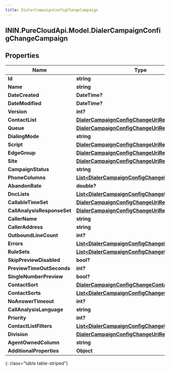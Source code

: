 ```yaml
---
title: DialerCampaignConfigChangeCampaign
---
```

## ININ.PureCloudApi.Model.DialerCampaignConfigChangeCampaign

## Properties

|Name | Type | Description | Notes|
|------------ | ------------- | ------------- | -------------|
| **Id** | **string** |  | [optional] |
| **Name** | **string** |  | [optional] |
| **DateCreated** | **DateTime?** |  | [optional] |
| **DateModified** | **DateTime?** |  | [optional] |
| **Version** | **int?** |  | [optional] |
| **ContactList** | [**DialerCampaignConfigChangeUriReference**](DialerCampaignConfigChangeUriReference.html) |  | [optional] |
| **Queue** | [**DialerCampaignConfigChangeUriReference**](DialerCampaignConfigChangeUriReference.html) |  | [optional] |
| **DialingMode** | **string** |  | [optional] |
| **Script** | [**DialerCampaignConfigChangeUriReference**](DialerCampaignConfigChangeUriReference.html) |  | [optional] |
| **EdgeGroup** | [**DialerCampaignConfigChangeUriReference**](DialerCampaignConfigChangeUriReference.html) |  | [optional] |
| **Site** | [**DialerCampaignConfigChangeUriReference**](DialerCampaignConfigChangeUriReference.html) |  | [optional] |
| **CampaignStatus** | **string** |  | [optional] |
| **PhoneColumns** | [**List&lt;DialerCampaignConfigChangePhoneColumn&gt;**](DialerCampaignConfigChangePhoneColumn.html) |  | [optional] |
| **AbandonRate** | **double?** |  | [optional] |
| **DncLists** | [**List&lt;DialerCampaignConfigChangeUriReference&gt;**](DialerCampaignConfigChangeUriReference.html) |  | [optional] |
| **CallableTimeSet** | [**DialerCampaignConfigChangeUriReference**](DialerCampaignConfigChangeUriReference.html) |  | [optional] |
| **CallAnalysisResponseSet** | [**DialerCampaignConfigChangeUriReference**](DialerCampaignConfigChangeUriReference.html) |  | [optional] |
| **CallerName** | **string** |  | [optional] |
| **CallerAddress** | **string** |  | [optional] |
| **OutboundLineCount** | **int?** |  | [optional] |
| **Errors** | [**List&lt;DialerCampaignConfigChangeRestErrorDetail&gt;**](DialerCampaignConfigChangeRestErrorDetail.html) |  | [optional] |
| **RuleSets** | [**List&lt;DialerCampaignConfigChangeUriReference&gt;**](DialerCampaignConfigChangeUriReference.html) |  | [optional] |
| **SkipPreviewDisabled** | **bool?** |  | [optional] |
| **PreviewTimeOutSeconds** | **int?** |  | [optional] |
| **SingleNumberPreview** | **bool?** |  | [optional] |
| **ContactSort** | [**DialerCampaignConfigChangeContactSort**](DialerCampaignConfigChangeContactSort.html) |  | [optional] |
| **ContactSorts** | [**List&lt;DialerCampaignConfigChangeContactSort&gt;**](DialerCampaignConfigChangeContactSort.html) |  | [optional] |
| **NoAnswerTimeout** | **int?** |  | [optional] |
| **CallAnalysisLanguage** | **string** |  | [optional] |
| **Priority** | **int?** |  | [optional] |
| **ContactListFilters** | [**List&lt;DialerCampaignConfigChangeUriReference&gt;**](DialerCampaignConfigChangeUriReference.html) |  | [optional] |
| **Division** | [**DialerCampaignConfigChangeUriReference**](DialerCampaignConfigChangeUriReference.html) |  | [optional] |
| **AgentOwnedColumn** | **string** |  | [optional] |
| **AdditionalProperties** | **Object** |  | [optional] |
{: class="table table-striped"}


